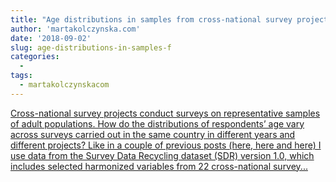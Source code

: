 ```yaml
---
title: "Age distributions in samples from cross-national survey projects"
author: 'martakolczynska.com'
date: '2018-09-02'
slug: age-distributions-in-samples-f
categories:
  - 
tags:
  - martakolczynskacom
---
```


[Cross-national survey projects conduct surveys on representative samples of adult populations. How do the distributions of respondents’ age vary across surveys carried out in the same country in different years and different projects? Like in a couple of previous posts (here, here and here) I use data from the Survey Data Recycling dataset (SDR) version 1.0, which includes selected harmonized variables from 22 cross-national survey...<click to read more>](https://martakolczynska.com/post/sdr-age-distributions/)

